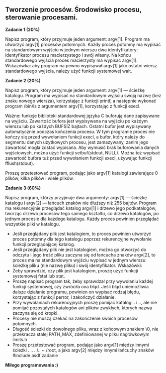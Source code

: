 ## Tworzenie procesów. Środowisko procesu, sterowanie procesami.


**Zadanie 1 (20%)**

Napisz program, który przyjmuje jeden argument: argv[1]. Program ma utworzyć argv[1] procesów potomnych. Każdy proces potomny ma wypisać na standardowym wyjściu w jednym wierszu dwa identyfikatory: identyfikator procesu macierzystego i swój własny. Na końcu standardowego wyjścia proces macierzysty ma wypisać argv[1]. Wskazówka: aby program na pewno wypisywał argv[1] jako ostatni wiersz standardowego wyjścia, należy użyć funkcji systemowej wait.
 
**Zadanie 2 (20%)**

Napisz program, który przyjmuje jeden argument: argv[1] — ścieżkę katalogu. Program ma wypisać na standardowym wyjściu swoją nazwę (bez znaku nowego wiersza), korzystając z funkcji printf, a następnie wykonać program /bin/ls z argumentem argv[1], korzystając z funkcji execl.

Ważne: funkcje biblioteki standardowej języka C buforują dane zapisywane na wyjściu. Zawartość bufora jest wypisywana na wyjściu po każdym wierszu lub po każdych BUFSIZ bajtach. Ostatni bufor jest wypisywany automatycznie podczas kończenia procesu. W tym programie proces nie kończy się przed wywołaniem funkcji execl, a bufor, który należy do segmentu danych użytkowych procesu, jest zamazywany, zanim jego zawartość mogła zostać wypisana. Aby wymusić brak buforowania danych wyjściowych, można użyć funkcji setbuf(stdout, NULL). Można też wypisać zawartość bufora tuż przed wywołaniem funkcji execl, używając funkcji fflush(stdout).

Proszę przetestować program, podając jako argv[1] katalogi zawierające 0 plików, kilka plików i wiele plików.

**Zadanie 3 (60%)**

Napisz program, którzy przyjmuje dwa argumenty: argv[1] — ścieżkę katalogu i argv[2] — łańcuch znaków nie dłuższy niż 255 bajtów. Program ma rekurencyjnie przeglądać katalog argv[1] i drzewo jego podkatalogów, tworząc drzewo procesów tego samego kształtu, co drzewo katalogów, po jednym procesie dla każdego katalogu. Każdy proces powinien przeglądać wszystkie pliki w katalogu.
- Jeśli przeglądany plik jest katalogiem, to proces powinien utworzyć proces potomny dla tego katalogu poprzez rekurencyjne wywołanie funkcji przeglądającej katalog.
- Jeśli przeglądany plik nie jest katalogiem, można go otworzyć do odczytu i jego treść pliku zaczyna się od łańcucha znaków argv[2], to proces ma na standardowym wyjściu wypisać w jednym wierszu: ścieżkę pliku (nie nazwę pliku) i swój identyfikator.
Wskazówki:
- Żeby sprawdzić, czy plik jest katalogiem, proszę użyć funkcji systemowej fstat lub stat.
- Proszę napisać program tak, żeby sprawdzał przy wywołaniu każdej funkcji systemowej, czy zwróciła ona błąd. Jeśli błąd uniemożliwia dalsze działanie programu, powinien on wypisać rodzaj błędu, korzystając z funkcji perror, i zakończyć działanie.
- Przy wywołaniach rekurencyjnych proszę pomijać katalogi . i .., ale nie pomijać pozostałych katalogów ani plików zwykłych, których nazwa zaczyna się od kropki.
- Procesy nie muszą czekać na zakończenie swoich procesów potomnych.
- Długość ścieżki do dowolnego pliku, wraz z końcowym znakiem \0, nie przekracza stałej PATH_MAX, zdefiniowanej w pliku nagłówkowym limits.h
- Proszę przetestować program, podając jako argv[1] między innymi ścieżki . .. ../.. ~ /root, a jako argv[2] między innymi łańcuchy znaków \#include asdf zadanie


**Miłego programowania :)**